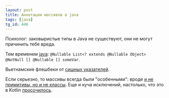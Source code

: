 ```yaml
---
layout: post
title: Аннотации массивов в java
tags: [java]
tg_id: 446
---
```

Психолог: заковыристые типы в Java не существуют, они не могут причинить тебе вреда.

Тем временем [java](https://docs.oracle.com/javase/specs/jls/se21/html/jls-9.html#jls-9.7.4): `@Nullable List<? extends @Nullable Object> @NotNull [] @Nullable [] someVar`.

Вьетнамские флешбеки от [сишных указателей](https://cdecl.org/).

Если серьезно, то массивы всегда были "особенными": вроде [и не примитивы, но и не классы](https://docs.oracle.com/javase/specs/jls/se21/html/jls-4.html#jls-4.3.1). Еще и куча исключений, настолько, что это в Kotlin [просочилось](https://kotlinlang.org/docs/java-interop.html#java-arrays).

